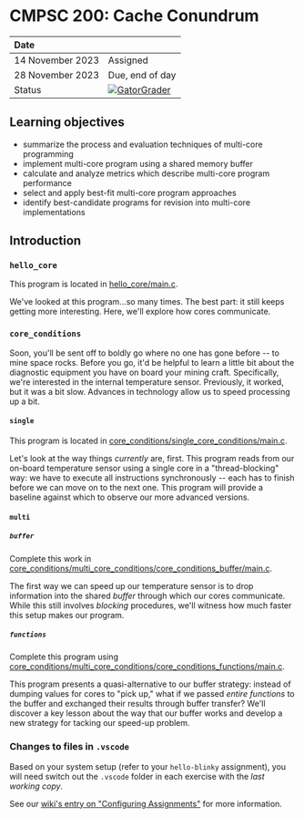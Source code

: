 # CMPSC 200: Cache Conundrum

| Date              |          |
|:------------------|:---------|
| 14 November 2023 | Assigned  |
| 28 November 2023| Due, end of day      |
| Status           | [![GatorGrader](../../actions/workflows/main.yml/badge.svg)](../../actions/workflows/main.yml) |


## Learning objectives

* summarize the process and evaluation techniques of multi-core programming
* implement multi-core program using a shared memory buffer
* calculate and analyze metrics which describe multi-core program performance
* select and apply best-fit multi-core program approaches
* identify best-candidate programs for revision into multi-core implementations

## Introduction

### `hello_core`

This program is located in [hello_core/main.c](hello_core/main.c).

We've looked at this program...so many times. The best part: it still keeps getting more interesting. Here, we'll
explore how cores communicate.

### `core_conditions`

Soon, you'll be sent off to boldly go where no one has gone before -- to mine space rocks. Before you go, it'd be
helpful to learn a little bit about the diagnostic equipment you have on board your mining craft. Specifically,
we're interested in the internal temperature sensor. Previously, it worked, but it was a bit slow. Advances in 
technology allow us to speed processing up a bit.

#### `single`

This program is located in [core_conditions/single_core_conditions/main.c](core_conditions/single_core_conditions/main.c).

Let's look at the way things _currently_ are, first. This program reads from our on-board temperature sensor using a single core
in a "thread-blocking" way: we have to execute all instructions synchronously -- each has to finish before we can move on to the
next one. This program will provide a baseline against which to observe our more advanced versions.

#### `multi`

##### `buffer`

Complete this work in [core_conditions/multi_core_conditions/core_conditions_buffer/main.c](core_conditions/multi_core_conditions/core_conditions_buffer/main.c).

The first way we can speed up our temperature sensor is to drop information into the shared _buffer_ through which our cores communicate.
While this still involves _blocking_ procedures, we'll witness how much faster this setup makes our program.

##### `functions`

Complete this program using [core_conditions/multi_core_conditions/core_conditions_functions/main.c](core_conditions/multi_core_conditions/core_conditions_functions/main.c).

This program presents a quasi-alternative to our buffer strategy: instead of dumping values for cores to "pick up," what if we passed _entire functions_ to the
buffer and exchanged their results through buffer transfer? We'll discover a key lesson about the way that our buffer works and develop a new strategy
for tacking our speed-up problem.

### Changes to files in `.vscode`

Based on your system setup (refer to your `hello-blinky` assignment), you will need switch out the `.vscode` folder in each exercise with the _last working copy_.

See our [wiki's entry  on "Configuring Assignments"](https://github.com/allegheny-college-cmpsc-200-fall-2023/course-materials/wiki/03-Configuring-Assignments)
for more information.
